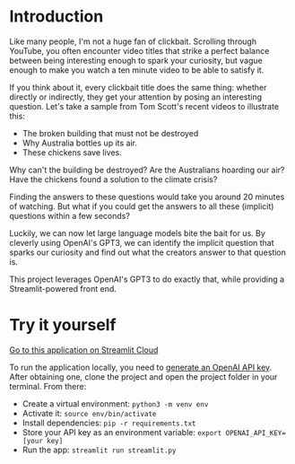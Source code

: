 # Introduction

Like many people, I'm not a huge fan of clickbait. Scrolling through YouTube, you often encounter
video titles that strike a perfect balance between being interesting enough to spark your curiosity,
but vague enough to make you watch a ten minute video to be able to satisfy it.

If you think about it, every clickbait title does the same thing: whether directly or indirectly, they
get your attention by posing an interesting question. Let's take a sample from Tom Scott's recent 
videos to illustrate this:

- The broken building that must not be destroyed
- Why Australia bottles up its air.
- These chickens save lives.

Why can't the building be destroyed? Are the Australians hoarding our air? Have the chickens found a solution to the climate crisis?

Finding the answers to these questions would take you around 20 minutes of watching. But what
if you could get the answers to all these (implicit) questions within a few seconds?

Luckily, we can now let large language models bite the bait for us. By cleverly using OpenAI's GPT3, we can
identify the implicit question that sparks our curiosity and find out what the creators answer to that question is.

This project leverages OpenAI's GPT3 to do exactly that, while providing a Streamlit-powered front end. 

# Try it yourself
[Go to this application on Streamlit Cloud](https://bait-biter.streamlit.app/)

To run the application locally, you need to [generate an OpenAI API key](https://openai.com/join/). 
After obtaining one, clone the project and open the project folder in your terminal. From there:
- Create a virtual environment: `python3 -m venv env`
- Activate it: `source env/bin/activate`
- Install dependencies: `pip -r requirements.txt`
- Store your API key as an environment variable: `export OPENAI_API_KEY=[your key]`
- Run the app: `streamlit run streamlit.py`